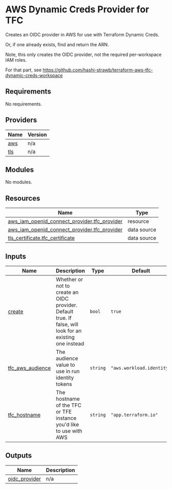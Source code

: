 # AWS Dynamic Creds Provider for TFC

Creates an OIDC provider in AWS for use with Terraform Dynamic Creds.

Or, if one already exists, find and return the ARN.


Note, this only creates the OIDC provider, not the required per-workspace IAM roles.

For that part, see https://github.com/hashi-strawb/terraform-aws-tfc-dynamic-creds-workspace

<!-- BEGIN_TF_DOCS -->
## Requirements

No requirements.

## Providers

| Name | Version |
|------|---------|
| <a name="provider_aws"></a> [aws](#provider\_aws) | n/a |
| <a name="provider_tls"></a> [tls](#provider\_tls) | n/a |

## Modules

No modules.

## Resources

| Name | Type |
|------|------|
| [aws_iam_openid_connect_provider.tfc_provider](https://registry.terraform.io/providers/hashicorp/aws/latest/docs/resources/iam_openid_connect_provider) | resource |
| [aws_iam_openid_connect_provider.tfc_provider](https://registry.terraform.io/providers/hashicorp/aws/latest/docs/data-sources/iam_openid_connect_provider) | data source |
| [tls_certificate.tfc_certificate](https://registry.terraform.io/providers/hashicorp/tls/latest/docs/data-sources/certificate) | data source |

## Inputs

| Name | Description | Type | Default | Required |
|------|-------------|------|---------|:--------:|
| <a name="input_create"></a> [create](#input\_create) | Whether or not to create an OIDC provider. Default true. If false, will look for an existing one instead | `bool` | `true` | no |
| <a name="input_tfc_aws_audience"></a> [tfc\_aws\_audience](#input\_tfc\_aws\_audience) | The audience value to use in run identity tokens | `string` | `"aws.workload.identity"` | no |
| <a name="input_tfc_hostname"></a> [tfc\_hostname](#input\_tfc\_hostname) | The hostname of the TFC or TFE instance you'd like to use with AWS | `string` | `"app.terraform.io"` | no |

## Outputs

| Name | Description |
|------|-------------|
| <a name="output_oidc_provider"></a> [oidc\_provider](#output\_oidc\_provider) | n/a |
<!-- END_TF_DOCS -->
